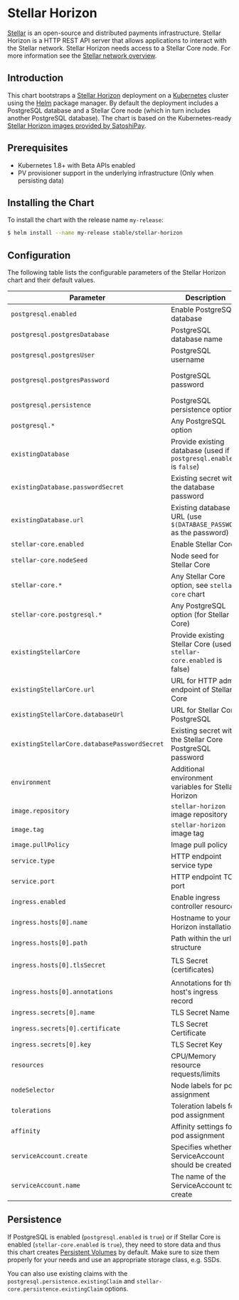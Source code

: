 # Stellar Horizon

[Stellar](https://www.stellar.org) is an open-source and distributed payments infrastructure. Stellar Horizon is a HTTP REST API server that allows applications to interact with the Stellar network. Stellar Horizon needs access to a Stellar Core node. For more information see the [Stellar network overview](https://www.stellar.org/developers/guides/get-started/).

## Introduction

This chart bootstraps a [Stellar Horizon](https://github.com/stellar/go/) deployment on a [Kubernetes](http://kubernetes.io) cluster using the [Helm](https://helm.sh) package manager. By default the deployment includes a PostgreSQL database and a Stellar Core node (which in turn includes another PostgreSQL database). The chart is based on the Kubernetes-ready [Stellar Horizon images provided by SatoshiPay](https://github.com/satoshipay/docker-stellar-horizon/).

## Prerequisites

- Kubernetes 1.8+ with Beta APIs enabled
- PV provisioner support in the underlying infrastructure (Only when persisting data)

## Installing the Chart

To install the chart with the release name `my-release`:

```bash
$ helm install --name my-release stable/stellar-horizon
```

## Configuration

The following table lists the configurable parameters of the Stellar Horizon chart and their default values.

| Parameter                                    | Description                                                            | Default                                          |
| -----------------------                      | ---------------------------------------------                          | ---------------------------------------------    |
| `postgresql.enabled`                         | Enable PostgreSQL database                                             | `true`                                           |
| `postgresql.postgresDatabase`                | PostgreSQL database name                                               | `stellar-core`                                   |
| `postgresql.postgresUser`                    | PostgreSQL username                                                    | `postgres`                                       |
| `postgresql.postgresPassword`                | PostgreSQL password                                                    | Random password (see PostgreSQL chart)           |
| `postgresql.persistence`                     | PostgreSQL persistence options                                         | See PostgreSQL chart                             |
| `postgresql.*`                               | Any PostgreSQL option                                                  | See PostgreSQL chart                             |
| `existingDatabase`                           | Provide existing database (used if `postgresql.enabled` is `false`)    |                                                  |
| `existingDatabase.passwordSecret`            | Existing secret with the database password                             | `{name: 'postgresql-horizon', value: 'password'}`|
| `existingDatabase.url`                       | Existing database URL (use `$(DATABASE_PASSWORD` as the password)      | Not set                                          |
| `stellar-core.enabled`                       | Enable Stellar Core                                                    | `false`                                          |
| `stellar-core.nodeSeed`                      | Node seed for Stellar Core                                             | Not set                                          |
| `stellar-core.*`                             | Any Stellar Core option, see `stellar-core` chart                      |                                                  |
| `stellar-core.postgresql.*`                  | Any PostgreSQL option (for Stellar Core)                               |                                                  |
| `existingStellarCore`                        | Provide existing Stellar Core (used if `stellar-core.enabled` is false)|                                                  |
| `existingStellarCore.url`                    | URL for HTTP admin endpoint of Stellar Core                            | Not set                                          |
| `existingStellarCore.databaseUrl`            | URL for Stellar Core PostgreSQL                                        | Not set                                          |
| `existingStellarCore.databasePasswordSecret` | Existing secret with the Stellar Core PostgreSQL password              | `{name: 'postgresql-core', value: 'password'}`   |
| `environment`                                | Additional environment variables for Stellar Horizon                   | `{}`                                             |
| `image.repository`                           | `stellar-horizon` image repository                                     | `satoshipay/stellar-horizon`                     |
| `image.tag`                                  | `stellar-horizon` image tag                                            | `0.14.2`                                         |
| `image.pullPolicy`                           | Image pull policy                                                      | `IfNotPresent`                                   |
| `service.type`                               | HTTP endpoint service type                                             | `ClusterIP`                                      |
| `service.port`                               | HTTP endpoint TCP port                                                 | `80`                                             |
| `ingress.enabled`                            | Enable ingress controller resource                                     | `false`                                          |
| `ingress.hosts[0].name`                      | Hostname to your Horizon installation                                  | `stellar-horizon.local`                          |
| `ingress.hosts[0].path`                      | Path within the url structure                                          | `/`                                              |
| `ingress.hosts[0].tlsSecret`                 | TLS Secret (certificates)                                              | `stellar-horizon.local-tls-secret`               |
| `ingress.hosts[0].annotations`               | Annotations for this host's ingress record                             | `[]`                                             |
| `ingress.secrets[0].name`                    | TLS Secret Name                                                        | `nil`                                            |
| `ingress.secrets[0].certificate`             | TLS Secret Certificate                                                 | `nil`                                            |
| `ingress.secrets[0].key`                     | TLS Secret Key                                                         | `nil`                                            |
| `resources`                                  | CPU/Memory resource requests/limits                                    | Requests: `512Mi` memory, `100m` CPU             |
| `nodeSelector`                               | Node labels for pod assignment                                         | {}                                               |
| `tolerations`                                | Toleration labels for pod assignment                                   | []                                               |
| `affinity`                                   | Affinity settings for pod assignment                                   | {}                                               |
| `serviceAccount.create`                      | Specifies whether a ServiceAccount should be created                   | `true`                                           |
| `serviceAccount.name`                        | The name of the ServiceAccount to create                               | Generated using the fullname template            |

## Persistence

If PostgreSQL is enabled (`postgresql.enabled` is `true`) or if Stellar Core is enabled (`stellar-core.enabled` is `true`), they need to store data and thus this chart creates [Persistent Volumes](http://kubernetes.io/docs/user-guide/persistent-volumes/) by default. Make sure to size them properly for your needs and use an appropriate storage class, e.g. SSDs.

You can also use existing claims with the `postgresql.persistence.existingClaim` and `stellar-core.persistence.existingClaim` options.
